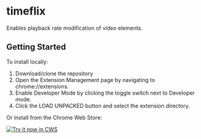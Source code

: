 # timeflix
Enables playback rate modification of video elements.

## Getting Started
To install locally:
1. Download/clone the repository
2. Open the Extension Management page by navigating to chrome://extensions.
3. Enable Developer Mode by clicking the toggle switch next to Developer mode.
4. Click the LOAD UNPACKED button and select the extension directory.



Or install from the Chrome Web Store:

<a target="_blank" href="https://chrome.google.com/webstore/detail/bjhekgmghaoeihnljdnjkgfkkmpimbeg">![Try it now in CWS](https://developer.chrome.com/webstore/images/ChromeWebStore_BadgeWBorder_v2_496x150.png "Click here to install from the Chrome Web Store")</a>
